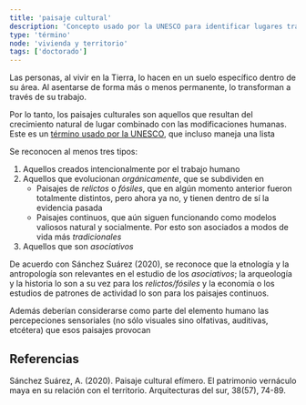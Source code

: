```yaml
---
title: 'paisaje cultural'
description: 'Concepto usado por la UNESCO para identificar lugares transformados por la relación humano-naturaleza'
type: 'término'
node: 'vivienda y territorio'
tags: ['doctorado']
---
```


Las personas, al vivir en la Tierra, lo hacen en un suelo específico dentro de su área. Al asentarse de forma más o menos permanente, lo transforman a través de su trabajo.

Por lo tanto, los paisajes culturales son aquellos que resultan del crecimiento natural de lugar combinado con las modificaciones humanas. Este es un [término usado por la UNESCO](https://whc.unesco.org/en/culturallandscape/#1), que incluso maneja una lista

Se reconocen al menos tres tipos:

1. Aquellos creados intencionalmente por el trabajo humano
2. Aquellos que evolucionan *orgánicamente*, que se subdividen en
	- Paisajes de  *relictos* o *fósiles*, que en algún momento anterior fueron totalmente distintos, pero ahora ya no, y tienen dentro de sí la evidencia pasada
	- Paisajes continuos, que aún siguen funcionando como modelos valiosos natural y socialmente. Por esto son asociados a modos de vida más *tradicionales* 
3. Aquellos que son *asociativos*

De acuerdo con Sánchez Suárez (2020), se reconoce que la etnología y la antropología son relevantes en el estudio de los *asociativos*; la arqueología y la historia lo son a su vez para los *relictos/fósiles* y la economía o los estudios de patrones de actividad lo son para los paisajes continuos.

Además deberían considerarse como parte del elemento humano las percepeciones sensoriales (no sólo visuales sino olfativas, auditivas, etcétera) que esos paisajes provocan

## Referencias

Sánchez Suárez, A. (2020). Paisaje cultural efímero. El patrimonio vernáculo maya en su relación con el territorio. Arquitecturas del sur, 38(57), 74-89.